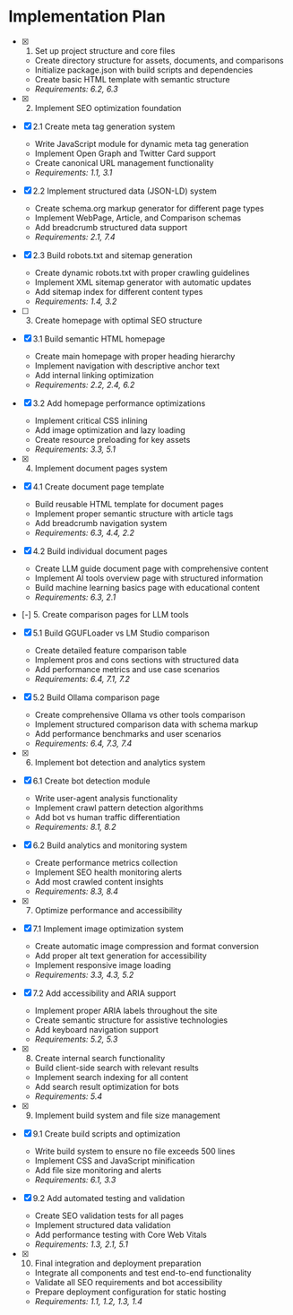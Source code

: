 # Implementation Plan

- [x] 1. Set up project structure and core files





  - Create directory structure for assets, documents, and comparisons
  - Initialize package.json with build scripts and dependencies
  - Create basic HTML template with semantic structure
  - _Requirements: 6.2, 6.3_

- [x] 2. Implement SEO optimization foundation





- [x] 2.1 Create meta tag generation system


  - Write JavaScript module for dynamic meta tag generation
  - Implement Open Graph and Twitter Card support
  - Create canonical URL management functionality
  - _Requirements: 1.1, 3.1_



- [x] 2.2 Implement structured data (JSON-LD) system

  - Create schema.org markup generator for different page types
  - Implement WebPage, Article, and Comparison schemas
  - Add breadcrumb structured data support
  - _Requirements: 2.1, 7.4_



- [x] 2.3 Build robots.txt and sitemap generation





  - Create dynamic robots.txt with proper crawling guidelines
  - Implement XML sitemap generator with automatic updates
  - Add sitemap index for different content types
  - _Requirements: 1.4, 3.2_

- [ ] 3. Create homepage with optimal SEO structure




- [x] 3.1 Build semantic HTML homepage


  - Create main homepage with proper heading hierarchy
  - Implement navigation with descriptive anchor text
  - Add internal linking optimization
  - _Requirements: 2.2, 2.4, 6.2_

- [x] 3.2 Add homepage performance optimizations







  - Implement critical CSS inlining
  - Add image optimization and lazy loading
  - Create resource preloading for key assets
  - _Requirements: 3.3, 5.1_

- [x] 4. Implement document pages system




- [x] 4.1 Create document page template


  - Build reusable HTML template for document pages
  - Implement proper semantic structure with article tags
  - Add breadcrumb navigation system
  - _Requirements: 6.3, 4.4, 2.2_

- [x] 4.2 Build individual document pages


  - Create LLM guide document page with comprehensive content
  - Implement AI tools overview page with structured information
  - Build machine learning basics page with educational content
  - _Requirements: 6.3, 2.1_

- [-] 5. Create comparison pages for LLM tools



- [x] 5.1 Build GGUFLoader vs LM Studio comparison






  - Create detailed feature comparison table
  - Implement pros and cons sections with structured data
  - Add performance metrics and use case scenarios
  - _Requirements: 6.4, 7.1, 7.2_

- [x] 5.2 Build Ollama comparison page






  - Create comprehensive Ollama vs other tools comparison
  - Implement structured comparison data with schema markup
  - Add performance benchmarks and user scenarios
  - _Requirements: 6.4, 7.3, 7.4_

- [x] 6. Implement bot detection and analytics system





- [x] 6.1 Create bot detection module


  - Write user-agent analysis functionality
  - Implement crawl pattern detection algorithms
  - Add bot vs human traffic differentiation
  - _Requirements: 8.1, 8.2_

- [x] 6.2 Build analytics and monitoring system


  - Create performance metrics collection
  - Implement SEO health monitoring alerts
  - Add most crawled content insights
  - _Requirements: 8.3, 8.4_

- [x] 7. Optimize performance and accessibility




- [x] 7.1 Implement image optimization system


  - Create automatic image compression and format conversion
  - Add proper alt text generation for accessibility
  - Implement responsive image loading
  - _Requirements: 3.3, 4.3, 5.2_

- [x] 7.2 Add accessibility and ARIA support


  - Implement proper ARIA labels throughout the site
  - Create semantic structure for assistive technologies
  - Add keyboard navigation support
  - _Requirements: 5.2, 5.3_

- [x] 8. Create internal search functionality





  - Build client-side search with relevant results
  - Implement search indexing for all content
  - Add search result optimization for bots
  - _Requirements: 5.4_

- [x] 9. Implement build system and file size management







- [x] 9.1 Create build scripts and optimization





  - Write build system to ensure no file exceeds 500 lines
  - Implement CSS and JavaScript minification
  - Add file size monitoring and alerts
  - _Requirements: 6.1, 3.3_

- [x] 9.2 Add automated testing and validation


  - Create SEO validation tests for all pages
  - Implement structured data validation
  - Add performance testing with Core Web Vitals
  - _Requirements: 1.3, 2.1, 5.1_

- [x] 10. Final integration and deployment preparation





  - Integrate all components and test end-to-end functionality
  - Validate all SEO requirements and bot accessibility
  - Prepare deployment configuration for static hosting
  - _Requirements: 1.1, 1.2, 1.3, 1.4_